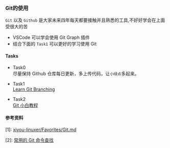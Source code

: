 ### Git的使用
`Git` 以及 <!-- GithHub Typo hhhhh-->`Github` 是大家未来四年每天都要接触并且熟悉的工具,不好好学会在上面受很大的苦
- VSCode 可以学会使用 Git Graph 插件
- 结合下面的 `Task1` 可以更好的学习使用 Git

#### Tasks
- Task0  
尽量保持 Github 仓库每日更新，多上传代码，让`小绿点`多起来。

- Task1   
[Learn Git Branching](https://learngitbranching.js.org/)

- Task2  
[Git 小白教程](https://rogerdudler.github.io/git-guide/index.zh.html)

#### 参考资料
\[1\]: [xiyou-linuxer/Favorites/Git.md](https://github.com/xiyou-linuxer/Favorites/blob/master/Git.md)

\[2\]: [常用的 Git 命令查找](https://github.com/521xueweihan/git-tips)